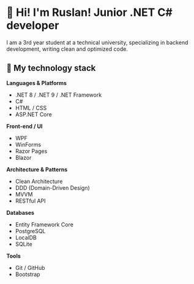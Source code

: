 # 👋 Hi! I'm Ruslan! Junior .NET C# developer 
I am a 3rd year student at a technical university, specializing in backend development, writing clean and optimized code.

## 🚀 My technology stack
**Languages & Platforms**
- .NET 8 / .NET 9 / .NET Framework
- C#
- HTML / CSS
- ASP.NET Core

**Front-end / UI**
- WPF
- WinForms
- Razor Pages
- Blazor

**Architecture & Patterns**
- Clean Architecture
- DDD (Domain-Driven Design)
- MVVM
- RESTful API

**Databases**
- Entity Framework Core
- PostgreSQL
- LocalDB
- SQLite

**Tools**
- Git / GitHub
- Bootstrap
